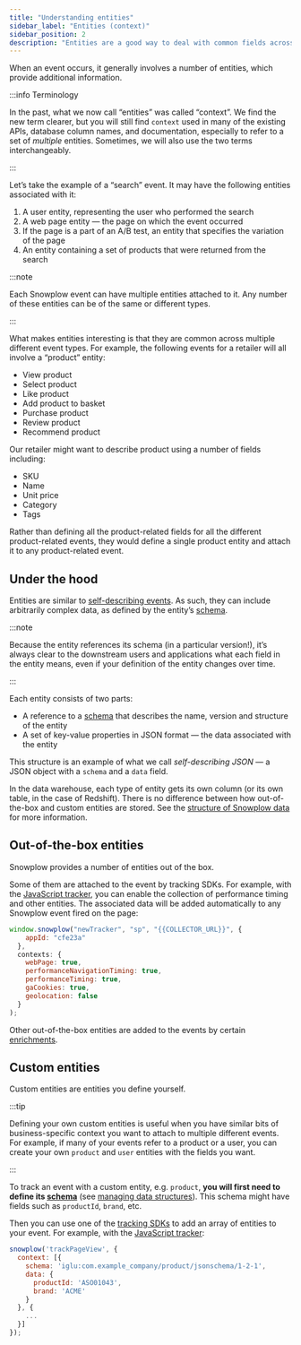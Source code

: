 ```yaml
---
title: "Understanding entities"
sidebar_label: "Entities (context)"
sidebar_position: 2
description: "Entities are a good way to deal with common fields across various events"
---
```


When an event occurs, it generally involves a number of entities, which provide additional information.

:::info Terminology

In the past, what we now call “entities” was called “context”. We find the new term clearer, but you will still find `context` used in many of the existing APIs, database column names, and documentation, especially to refer to a set of _multiple_ entities. Sometimes, we will also use the two terms interchangeably.

:::

Let’s take the example of a “search” event. It may have the following entities associated with it:

1. A user entity, representing the user who performed the search
2. A web page entity — the page on which the event occurred
3. If the page is a part of an A/B test, an entity that specifies the variation of the page
4. An entity containing a set of products that were returned from the search

:::note

Each Snowplow event can have multiple entities attached to it. Any number of these entities can be of the same or different types.

:::

What makes entities interesting is that they are common across multiple different event types. For example, the following events for a retailer will all involve a “product” entity:

- View product
- Select product
- Like product
- Add product to basket
- Purchase product
- Review product
- Recommend product

Our retailer might want to describe product using a number of fields including:

- SKU
- Name
- Unit price
- Category
- Tags

Rather than defining all the product-related fields for all the different product-related events, they would define a single product entity and attach it to any product-related event.

## Under the hood

Entities are similar to [self-describing events](/docs/understanding-your-pipeline/events/index.md#self-describing-events). As such, they can include arbitrarily complex data, as defined by the entity’s [schema](/docs/understanding-your-pipeline/schemas/index.md).

:::note

Because the entity references its schema (in a particular version!), it’s always clear to the downstream users and applications what each field in the entity means, even if your definition of the entity changes over time.

:::

Each entity consists of two parts:

- A reference to a [schema](/docs/understanding-your-pipeline/schemas/index.md) that describes the name, version and structure of the entity
- A set of key-value properties in JSON format — the data associated with the entity

This structure is an example of what we call _self-describing JSON_ — a JSON object with a `schema` and a `data` field.

In the data warehouse, each type of entity gets its own column (or its own table, in the case of Redshift). There is no difference between how out-of-the-box and custom entities are stored. See the [structure of Snowplow data](/docs/understanding-your-pipeline/canonical-event/index.md#entities) for more information.

## Out-of-the-box entities

Snowplow provides a number of entities out of the box.

Some of them are attached to the event by tracking SDKs. For example, with the [JavaScript tracker](/docs/collecting-data/collecting-from-own-applications/javascript-trackers/web-tracker/quick-start-guide/index.md), you can enable the collection of performance timing and other entities. The associated data will be added automatically to any Snowplow event fired on the page:

```javascript
window.snowplow("newTracker", "sp", "{{COLLECTOR_URL}}", {
    appId: "cfe23a"
  },
  contexts: {
    webPage: true,
    performanceNavigationTiming: true,
    performanceTiming: true,
    gaCookies: true,
    geolocation: false
  }
);
```

Other out-of-the-box entities are added to the events by certain [enrichments](/docs/enriching-your-data/available-enrichments/index.md).

## Custom entities

Custom entities are entities you define yourself.

:::tip

Defining your own custom entities is useful when you have similar bits of business-specific context you want to attach to multiple different events. For example, if many of your events refer to a product or a user, you can create your own `product` and `user` entities with the fields you want.

:::

To track an event with a custom entity, e.g. `product`, **you will first need to define its [schema](/docs/understanding-your-pipeline/schemas/index.md)** (see [managing data structures](/docs/understanding-tracking-design/managing-your-data-structures/index.md)). This schema might have fields such as `productId`, `brand`, etc.

Then you can use one of the [tracking SDKs](/docs/collecting-data/collecting-from-own-applications/index.md) to add an array of entities to your event. For example, with the [JavaScript tracker](/docs/collecting-data/collecting-from-own-applications/javascript-trackers/web-tracker/quick-start-guide/index.md):

```javascript
snowplow('trackPageView', {
  context: [{
    schema: 'iglu:com.example_company/product/jsonschema/1-2-1',
    data: {
      productId: 'ASO01043',
      brand: 'ACME'
    }
  }, {
    ...
  }]
});
```
